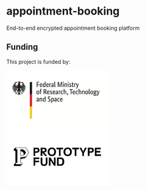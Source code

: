 # appointment-booking

End-to-end encrypted appointment booking platform

## Funding

This project is funded by:

<a href="https://www.bmbf.de/" target="_blank"><img src="docs/assets/BMFTR.png" alt="German Federal Ministry of Research, Technology and Space" style="height: 150px"></a>
<a href="https://prototypefund.de/" target="_blank"><img src="docs/assets/PrototypeFund.png" alt="PrototypeFund" style="height: 150px"></a>
